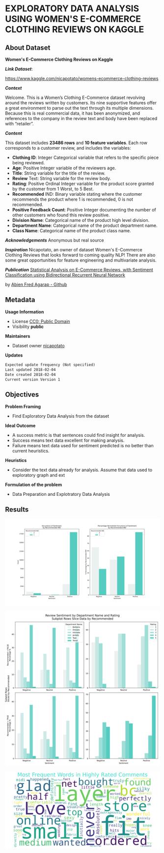# EXPLORATORY DATA ANALYSIS USING WOMEN'S E-COMMERCE CLOTHING REVIEWS ON KAGGLE

## About Dataset
**Women's E-Commerce Clothing Reviews on Kaggle**

***Link Dataset***: 

https://www.kaggle.com/nicapotato/womens-ecommerce-clothing-reviews


***Context***

Welcome. This is a Women’s Clothing E-Commerce dataset revolving around the reviews written by customers. Its nine supportive features offer a great environment to parse out the text through its multiple dimensions. Because this is real commercial data, it has been anonymized, and references to the company in the review text and body have been replaced with “retailer”.

***Content***

This dataset includes **23486 rows** and **10 feature variables**. Each row corresponds to a customer review, and includes the variables:
- **Clothing ID**: Integer Categorical variable that refers to the specific piece 
being reviewed.
- **Age**: Positive Integer variable of the reviewers age.
- **Title**: String variable for the title of the review.
- **Review** Text: String variable for the review body.
- **Rating**: Positive Ordinal Integer variable for the product score granted by the customer from 1 Worst, to 5 Best.
- **Recommended** IND: Binary variable stating where the customer recommends the product where 1 is recommended, 0 is not recommended.
- **Positive Feedback Count**: Positive Integer documenting the number of other customers who found this review positive.
- **Division Name**: Categorical name of the product high level division.
- **Department Name**: Categorical name of the product department name.
- **Class Name**: Categorical name of the product class name.


***Acknowledgements***
Anonymous but real source

***Inspiration***
Nicapotato, an owner of dataset Women's E-Commerce Clothing Reviews that looks forward to coming quality NLP! There are also some great opportunities for feature engineering and multivariate analysis.

***Publication***
[Statistical Analysis on E-Commerce Reviews, with Sentiment Classification using Bidirectional Recurrent Neural Network](https://www.researchgate.net/publication/323545316_Statistical_Analysis_on_E-Commerce_Reviews_with_Sentiment_Classification_using_Bidirectional_Recurrent_Neural_Network)

by [Abien Fred Agarap - Github](https://github.com/AFAgarap/ecommerce-reviews-analysis)

## Metadata
**Usage Information**    
- License [CC0: Public Domain](https://creativecommons.org/publicdomain/zero/1.0/)
- Visibility **public**

**Maintainers**
- Dataset owner [nicapotato](https://www.kaggle.com/nicapotato)

**Updates**

    Expected update frequency (Not specified)
    Last updated 2018-02-04
    Date created 2018-02-04      
    Current version Version 1

## Objectives

**Problem Framing**
* Find Exploratory Data Analysis from the dataset

**Ideal Outcome**
* A success metric is that sentences could find insight for analysis.
* Success means text data excellent for making analysis. 
* Failure means text data used for sentiment predicted is no better than current heuristics.

**Heuristics**
* Consider the text data already for analysis. Assume that data used to exploratory graph and ext

**Formulation of the problem**
* Data Preparation and Explotratory Data Analysis

## Results

![norm-sentimentdist](data_visualization_images/norm-sentimentdist.png)



![sentiment-deptname-rating-recommended](data_visualization_images/sentiment-deptname-rating-recommended.png)



![HighlyRated](data_visualization_images/HighlyRated.png)
